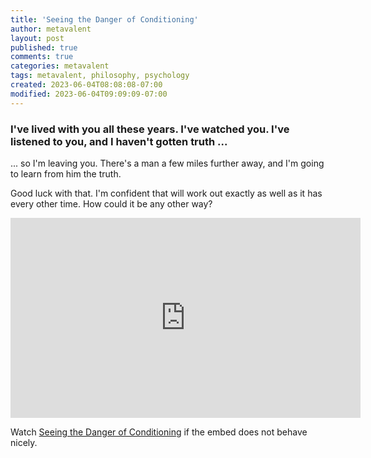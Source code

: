 ```yaml
---
title: 'Seeing the Danger of Conditioning'
author: metavalent
layout: post
published: true
comments: true
categories: metavalent
tags: metavalent, philosophy, psychology
created: 2023-06-04T08:08:08-07:00
modified: 2023-06-04T09:09:09-07:00
---
```


### I've lived with you all these years. I've watched you. I've listened to you, and I haven't gotten truth ...

... so I'm leaving you. There's a man a few miles further away, and I'm going to learn from him the truth.

Good luck with that. I'm confident that will work out exactly as well as it has every other time. How could it be any other way?

<iframe loading="lazy" id="ytplayer" type="text/html" width="560" height="320"
  src="https://www.youtube.com/embed/XFaYQib__ZM?autoplay=1"
  frameborder="0"></iframe>

Watch [Seeing the Danger of Conditioning](https://youtu.be/XFaYQib__ZM) if the embed does not behave nicely.

